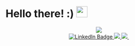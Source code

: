 <h1>
  Hello there! :)
  <img src="https://media.giphy.com/media/hvRJCLFzcasrR4ia7z/giphy.gif" width="30px"/>
</h1>

<div id="header" align="center">
  <img src="https://media.giphy.com/media/l4KhQo2MESJkc6QbS/giphy.gif">
</div>

<div id="badges" align="center">
  <a href="https://www.linkedin.com/in/yulia-tustova/">
    <img src="https://img.shields.io/badge/LinkedIn-blue?style=for-the-badge&logo=linkedin&logoColor=white" alt="LinkedIn Badge"/>
  </a>
  <a href="mailto:yuliasunny007@gmail.com">
    <img src="https://img.shields.io/badge/Gmail-red?style=for-the-badge&logo=gmail&logoColor=white">
  </a>
  <a href="t.me/yulia_tustova">
    <img src="https://img.shields.io/badge/Telegram-blue?style=for-the-badge&logo=telegram&logoColor=white%22%20alt=%22Telegram%20Badge">
  </a>
  <img src="https://komarev.com/ghpvc/?username=spaceowlsoul&style=flat-square&color=blue" alt=""/>
</div>


